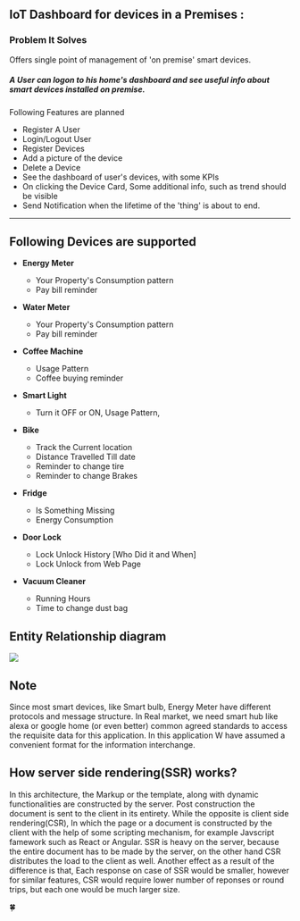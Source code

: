 IoT Dashboard for devices in a Premises  :
----------------------------------------------------
### Problem It Solves
Offers single point of management of 'on premise' smart devices.

##### A User can logon to his home's dashboard and see useful info about smart devices installed on premise.

Following Features are planned
- Register A User
- Login/Logout User
- Register Devices
- Add a picture of the device
- Delete a Device
- See the dashboard of user's devices, with some KPIs
- On clicking the Device Card, Some additional info, such as trend should be visible
- Send Notification when the lifetime of the 'thing' is about to end.

---------------------------------
Following Devices are supported 
---------------------------------
- **Energy Meter**
    - Your Property's Consumption pattern
    - Pay bill reminder
    
- **Water Meter**
    - Your Property's Consumption pattern
    - Pay bill reminder
    
- **Coffee Machine**
    - Usage Pattern
    - Coffee buying reminder
    
- **Smart Light**
    - Turn it OFF or ON, Usage Pattern, 
 
- **Bike**
    - Track the Current location
    - Distance Travelled Till date
    - Reminder to change tire
    - Reminder to change Brakes
    
- **Fridge**
    - Is Something Missing
    - Energy Consumption
    
- **Door Lock**
    - Lock Unlock History  [Who Did it and When]
    - Lock Unlock from Web Page
    
- **Vacuum Cleaner**
    - Running Hours
    - Time to change dust bag


## Entity Relationship diagram

<img src="https://i.imgur.com/205T6KZ.png">
<br>

## Note

 Since most smart devices, like Smart bulb, Energy Meter have different
protocols and message structure. In Real market, we need smart hub like 
alexa or google home (or even better) common agreed standards to access the
 requisite data for this application. In this application W have assumed 
 a convenient format for the information interchange.

## How server side rendering(SSR) works?

In this architecture, the Markup or the template, along with dynamic functionalities are constructed by the server.
Post construction the document is sent to the client in its entirety. While the opposite is client side rendering(CSR), In which
the page or a document is constructed by the client with the help of some scripting mechanism, for example Javscript famework 
such as React or Angular. SSR is heavy on the server, because the entire document has to be made by the server, on the other hand 
CSR distributes the load to the client as well. Another effect as a result of the difference is that, Each response on case of SSR
would be smaller, however for similar features, CSR would require lower number of reponses or round trips, but each one would be much larger size.


:four_leaf_clover:

 
